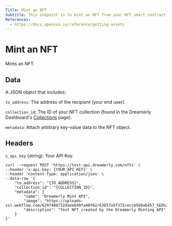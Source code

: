 ```yaml
---
Title: Mint an NFT
Subtitle: This endpoint is to mint an NFT from your NFT smart contract.
References:
  - https://docs.opensea.io/reference/getting-assets
---
```


# Mint an NFT

Mints an NFT.

## Data

A JSON object that includes:

`to_address`: The address of the recipient (your end user).

`collection_id`: The ID of your NFT collection (found in the Dreamerly Dashboard's [Collections](https://app.dreamerly.com/collections) page).

`metadata`: Attach arbitrary key-value data to the NFT object.

## Headers

`x_api_key` (string): Your API Key.

```curl
curl --request POST 'https://test-api.dreamerly.com/nfts' \
--header 'x-api-key: {YOUR_API_KEY}' \
--header 'Content-Type: application/json' \
--data-raw '{
    "to_address": "{TO_ADDRESS}",
    "collection_id": "{COLLECTION_ID}",
    "metadata": {
        "name": "Dreamerly Mint API",
        "image": "https://uploads-ssl.webflow.com/6297408732daee649fa48f62/63657a5f372ceccb5b9ab457_SEO%20IMG.jpg",
        "description": "Test NFT created by the Dreamerly Minting API"
    }
}'
```
